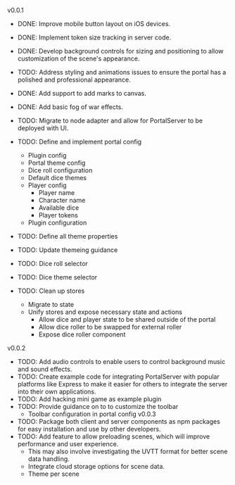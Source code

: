 v0.0.1
- DONE: Improve mobile button layout on iOS devices.
- DONE: Implement token size tracking in server code.
- DONE: Develop background controls for sizing and positioning to allow customization of the scene's appearance.
- TODO: Address styling and animations issues to ensure the portal has a polished and professional appearance.
- DONE: Add support to add marks to canvas.
- DONE: Add basic fog of war effects.
- TODO: Migrate to node adapter and allow for PortalServer to be deployed with UI.
- TODO: Define and implement portal config
    - Plugin config
    - Portal theme config
    - Dice roll configuration
    - Default dice themes
    - Player config
        - Player name
        - Character name
        - Available dice
        - Player tokens
    - Plugin configuration

- TODO: Define all theme properties
- TODO: Update themeing guidance
- TODO: Dice roll selector
- TODO: Dice theme selector
- TODO: Clean up stores
    - Migrate to state
    - Unify stores and expose necessary state and actions
        - Allow dice and player state to be shared outside of the portal
        - Allow dice roller to be swapped for external roller
        - Expose dice roller component

v0.0.2
- TODO: Add audio controls to enable users to control background music and sound effects.
- TODO: Create example code for integrating PortalServer with popular platforms like Express to make it easier for others to integrate the server into their own applications.
- TODO: Add hacking mini game as example plugin
- TODO: Provide guidance on to to customize the toolbar
    - Toolbar configuration in portal config
v0.0.3
- TODO: Package both client and server components as npm packages for easy installation and use by other developers.
- TODO: Add feature to allow preloading scenes, which will improve performance and user experience.
    - This may also involve investigating the UVTT format for better scene data handling.
    - Integrate cloud storage options for scene data.
    - Theme per scene
